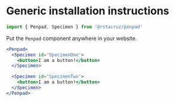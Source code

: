 # Generic installation instructions

```js
import { Penpad, Specimen } from '@rstacruz/penpad'
```

Put the `Penpad` component anywhere in your website.

```jsx
<Penpad>
  <Specimen id='SpecimenOne'>
    <button>I am a button!</button>
  </Specimen>

  <Specimen id='SpecimenTwo'>
    <button>I am a button!</button>
  </Specimen>
</Penpad>
```

